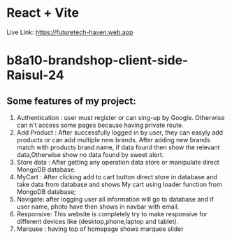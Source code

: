 # React + Vite
Live Link: https://futuretech-haven.web.app

# b8a10-brandshop-client-side-Raisul-24


## Some features of my project:
1. Authentication : user must register or can sing-up by Google. Otherwise can n't access some pages because having private route.
2. Add Product : After successfully logged in by user, they can easyly add products or can add multiple new brands. After adding new brands match with products brand name, if data found then show the relevant data,Otherwise show no data found by sweet alert.  
3. Store data : After getting any operation data store or manipulate direct MongoDB database.
4. MyCart : After clicking add to cart button direct store in database and take data from database and shows My cart using loader function from MongoDB database;
5. Navigate: after logging user all information will go to database and if user name, photo have then shows in navbar with email.
6. Responsive: This website is completely try to make responsive for different devices like (desktop,phone,laptop and tablet).
7. Marquee : having top of homepage shows marquee slider  